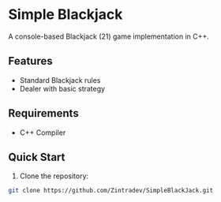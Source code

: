 # Simple Blackjack

A console-based Blackjack (21) game implementation in C++.

## Features
- Standard Blackjack rules
- Dealer with basic strategy

## Requirements
- C++ Compiler

## Quick Start
1. Clone the repository:
```bash
git clone https://github.com/Zintradev/SimpleBlackJack.git
